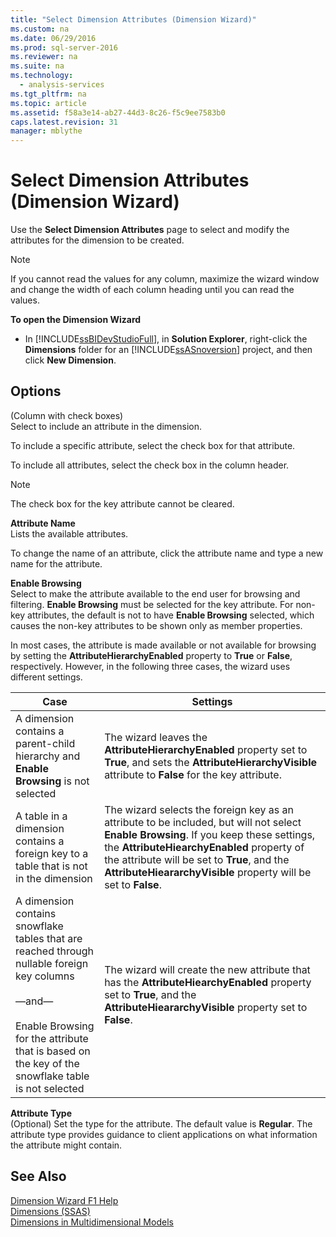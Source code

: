 ```yaml
---
title: "Select Dimension Attributes (Dimension Wizard)"
ms.custom: na
ms.date: 06/29/2016
ms.prod: sql-server-2016
ms.reviewer: na
ms.suite: na
ms.technology: 
  - analysis-services
ms.tgt_pltfrm: na
ms.topic: article
ms.assetid: f58a3e14-ab27-44d3-8c26-f5c9ee7583b0
caps.latest.revision: 31
manager: mblythe
---
```

# Select Dimension Attributes (Dimension Wizard)
Use the **Select Dimension Attributes** page to select and modify the attributes for the dimension to be created.  
  
> [!NOTE]  
>  If you cannot read the values for any column, maximize the wizard window and change the width of each column heading until you can read the values.  
  
 **To open the Dimension Wizard**  
  
-   In [!INCLUDE[ssBIDevStudioFull](../../Topics/TopicNameContainA/includes/ssBIDevStudioFull_md.md)], in **Solution Explorer**, right-click the **Dimensions** folder for an [!INCLUDE[ssASnoversion](../../Topics/TopicNameContainA/includes/ssASnoversion_md.md)] project, and then click **New Dimension**.  
  
## Options  
 (Column with check boxes)  
 Select to include an attribute in the dimension.  
  
 To include a specific attribute, select the check box for that attribute.  
  
 To include all attributes, select the check box in the column header.  
  
> [!NOTE]  
>  The check box for the key attribute cannot be cleared.  
  
 **Attribute Name**  
 Lists the available attributes.  
  
 To change the name of an attribute, click the attribute name and type a new name for the attribute.  
  
 **Enable Browsing**  
 Select to make the attribute available to the end user for browsing and filtering. **Enable Browsing** must be selected for the key attribute. For non-key attributes, the default is not to have **Enable Browsing** selected, which causes the non-key attributes to be shown only as member properties.  
  
 In most cases, the attribute is made available or not available for browsing by setting the **AttributeHierarchyEnabled** property to **True** or **False**, respectively. However, in the following three cases, the wizard uses different settings.  
  
|Case|Settings|  
|----------|--------------|  
|A dimension contains a parent-child hierarchy and **Enable Browsing** is not selected|The wizard leaves the **AttributeHierarchyEnabled** property set to **True**, and sets the **AttributeHierarchyVisible** attribute to **False** for the key attribute.|  
|A table in a dimension contains a foreign key to a table that is not in the dimension|The wizard selects the foreign key as an attribute to be included, but will not select **Enable Browsing**. If you keep these settings, the **AttributeHiearchyEnabled** property of the attribute will be set to **True**, and the **AttributeHieararchyVisible** property will be set to **False**.|  
|A dimension contains snowflake tables that are reached through nullable foreign key columns<br /><br /> —and—<br /><br /> Enable Browsing for the attribute that is based on the key of the snowflake table is not selected|The wizard will create the new attribute that has the **AttributeHiearchyEnabled** property set to **True**, and the **AttributeHieararchyVisible** property set to **False**.|  
  
 **Attribute Type**  
 (Optional) Set the type for the attribute. The default value is **Regular**. The attribute type provides guidance to client applications on what information the attribute might contain.  
  
## See Also  
 [Dimension Wizard F1 Help](../../Topics/TopicNameNotContainA/Dimension-Wizard-F1-Help.md)   
 [Dimensions (SSAS)](assetId:///2b114135-2572-4479-8c81-3ccf0cfeb9f7)   
 [Dimensions in Multidimensional Models](../../Topics/TopicNameNotContainA/Dimensions-in-Multidimensional-Models.md)